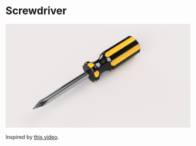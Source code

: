 # Screwdriver

![](render3.png)

Inspired by [this video](https://www.youtube.com/watch?v=kJ0CXUv7yf8).

